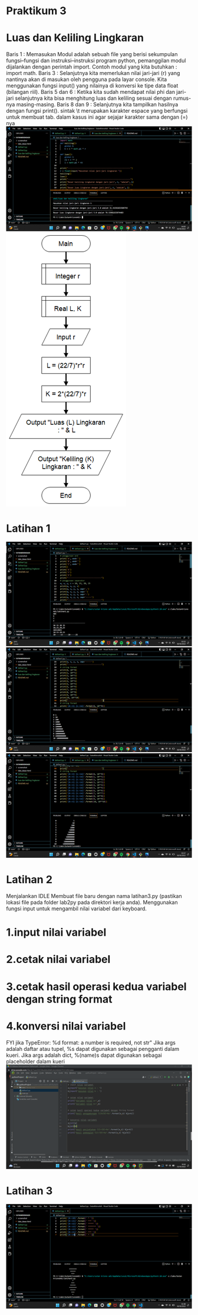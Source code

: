 # Praktikum 3
#
# Luas dan Keliling Lingkaran
Baris 1 : Memasukan Modul adalah sebuah file yang berisi sekumpulan fungsi–fungsi dan instruksi–instruksi program python, pemanggilan modul dijalankan dengan perintah import. Contoh modul yang kita butuhkan : import math.
Baris 3 : Selanjutnya kita memerlukan nilai jari-jari (r) yang nantinya akan di masukan oleh pengguna pada layar console. Kita menggunakan fungsi input() yang nilainya di konversi ke tipe data float (bilangan riil).
Baris 5 dan 6 : Ketika kita sudah mendapat nilai phi dan jari-jari selanjutnya kita bisa menghitung luas dan keliling sesuai dengan rumus-nya masing-masing.
Baris 8 dan 9 : Selanjutnya kita tampilkan hasilnya dengan fungsi print(). sintak \t merupakan karakter espace yang berfungsi untuk membuat tab. dalam kasus ini agar sejajar karakter sama dengan (=) nya
![image1.png](screenshot/sslingkaran.png)
![image2.png](screenshot/Flowchart.png)

# Latihan 1
![image3.png](screenshot/sslat1.png)
![image4.png](screenshot/sslat1a.png)
![image5.png](screenshot/sslat1b.png)

# Latihan 2
Menjalankan IDLE Membuat file baru dengan nama latihan3.py (pastikan lokasi file pada folder lab2py pada direktori kerja anda). Menggunakan fungsi input untuk mengambil nilai variabel dari keyboard.

# 1.input nilai variabel
# 2.cetak nilai variabel
# 3.cetak hasil operasi kedua variabel dengan string format
# 4.konversi nilai variabel

FYI jika TypeError: %d format: a number is required, not str"
Jika args adalah daftar atau tupel, %s dapat digunakan sebagai pengganti dalam kueri. Jika args adalah dict, %(name)s dapat digunakan sebagai placeholder dalam kueri
![image6.png](screenshot/sslat2.png)

# Latihan 3
![image7.png](screenshot/sslat3.png)